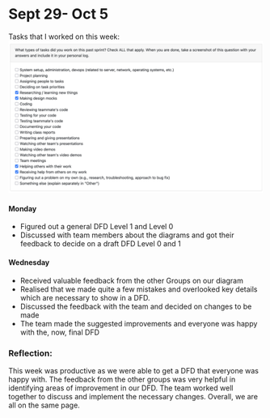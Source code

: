 # Sept 29- Oct 5

Tasks that I worked on this week:
![Tasks_I_Did](Week5.png)

#### Monday
- Figured out a general DFD Level 1 and Level 0
- Discussed with team members about the diagrams and got their feedback to decide on a draft DFD Level 0 and 1

#### Wednesday
- Received valuable feedback from the other Groups on our diagram
- Realised that we made quite a few mistakes and overlooked key details which are necessary to show in a DFD.
- Discussed the feedback with the team and decided on changes to be made
- The team made the suggested improvements and everyone was happy with the, now, final DFD

### Reflection:
This week was productive as we were able to get a DFD that everyone was happy with. The feedback from the other groups was very helpful in identifying areas of improvement in our DFD. The team worked well together to discuss and implement the necessary changes. Overall, we are all on the same page.
